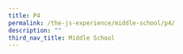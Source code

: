 ```yaml
---
title: P4
permalink: /the-js-experience/middle-school/p4/
description: ""
third_nav_title: Middle School
---
```

